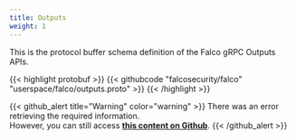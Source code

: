 ```yaml
---
title: Outputs
weight: 1
---
```


This is the protocol buffer schema definition of the Falco gRPC Outputs APIs.

{{< highlight protobuf >}}
{{< githubcode "falcosecurity/falco" "userspace/falco/outputs.proto" >}}
{{< /highlight >}}

{{< github_alert title="Warning" color="warning" >}}
There was an error retrieving the required information.<br>
However, you can still access [**this content on Github**](https://github.com/falcosecurity/falco/blob/master/userspace/falco/outputs.proto).
{{< /github_alert >}}

